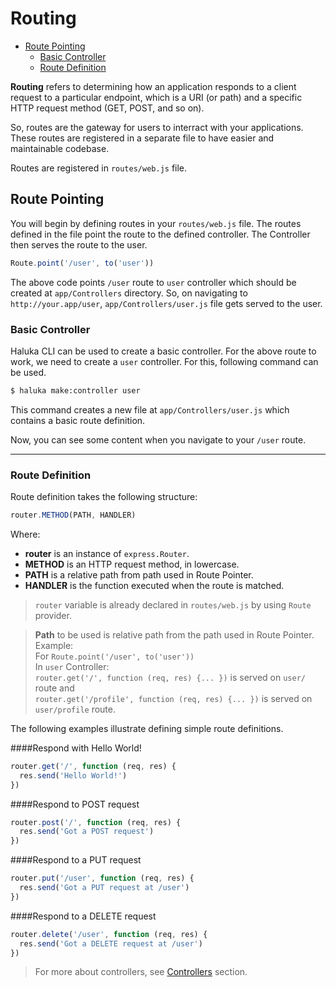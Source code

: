 # Routing

* [Route Pointing](#routepointing)
	* [Basic Controller](#basiccontroller)
	* [Route Definition](#routedefinition)


**Routing** refers to determining how an application responds to a client request to a particular endpoint, which is a URI (or path) and a specific HTTP request method (GET, POST, and so on).

So, routes are the gateway for users to interract with your applications. These routes are registered in a separate file to have easier and maintainable codebase. 

Routes are registered in `routes/web.js` file.

## Route Pointing

You will begin by defining routes in your `routes/web.js` file. The routes defined in the file point the route to the defined controller. The Controller then serves the route to the user.

```js
Route.point('/user', to('user'))
```

The above code points `/user` route to `user` controller which should be created at `app/Controllers` directory. So, on navigating to `http://your.app/user`, `app/Controllers/user.js` file gets served to the user. 

### Basic Controller

Haluka CLI can be used to create a basic controller. For the above route to work, we need to create a `user` controller. For this, following command can be used.
```bash
$ haluka make:controller user
```

This command creates a new file at `app/Controllers/user.js` which contains a basic route definition.

Now, you can see some content when you navigate to your `/user` route.
<hr>

### Route Definition
Route definition takes the following structure:

```js
router.METHOD(PATH, HANDLER)
```
Where:

* **router** is an instance of `express.Router`. 
* **METHOD** is an HTTP request method, in lowercase.
* **PATH** is a relative path from path used in Route Pointer.
* **HANDLER** is the function executed when the route is matched.

> `router` variable is already declared in `routes/web.js` by using `Route` provider.

> **Path** to be used is relative path from the path used in Route Pointer. <br/>
> Example: <br>
> For ```Route.point('/user', to('user'))``` <br>
> In `user` Controller: <br>
> ```router.get('/', function (req, res) {... })``` is served on `user/` route and <br>
> ```router.get('/profile', function (req, res) {... })``` is served on `user/profile` route.

The following examples illustrate defining simple route definitions.

####Respond with Hello World!
```js
router.get('/', function (req, res) {
  res.send('Hello World!')
})
```


####Respond to POST request
```js
router.post('/', function (req, res) {
  res.send('Got a POST request')
})
```


####Respond to a PUT request
```js
router.put('/user', function (req, res) {
  res.send('Got a PUT request at /user')
})
```


####Respond to a DELETE request
```js
router.delete('/user', function (req, res) {
  res.send('Got a DELETE request at /user')
})
```

> For more about controllers, see [Controllers](controllers) section.
